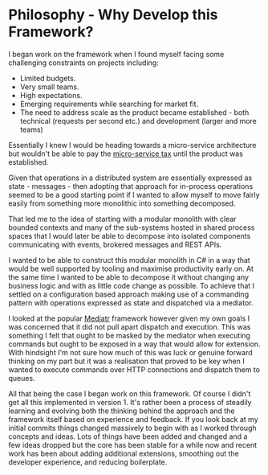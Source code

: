 # Philosophy - Why Develop this Framework?

I began work on the framework when I found myself facing some challenging constraints on projects including:

* Limited budgets.
* Very small teams.
* High expectations.
* Emerging requirements while searching for market fit.
* The need to address scale as the product became established - both technical (requests per second etc.) and development (larger and more teams)

Essentially I knew I would be heading towards a micro-service architecture but wouldn't be able to pay the [micro-service tax](https://martinfowler.com/bliki/MicroservicePremium.html) until the product was established.

Given that operations in a distributed system are essentially expressed as state - messages - then adopting that approach for in-process operations seemed to be a good starting point if I wanted to allow myself to move fairly easily from something more monolithic into something decomposed.

That led me to the idea of starting with a modular monolith with clear bounded contexts and many of the sub-systems hosted in shared process spaces that I would later be able to decompose into isolated components communicating with events, brokered messages and REST APIs.

I wanted to be able to construct this modular monolith in C# in a way that would be well supported by tooling and maximise productivity early on. At the same time I wanted to be able to decompose it without changing any business logic and with as little code change as possible. To achieve that I settled on a configuration based approach making use of a commanding pattern with operations expressed as state and dispatched via a mediator.

I looked at the popular [Mediatr](https://github.com/jbogard/MediatR) framework however given my own goals I was concerned that it did not pull apart dispatch and execution. This was something I felt that ought to be masked by the mediator when executing commands but ought to be exposed in a way that would allow for extension. With hindsight I'm not sure how much of this was luck or genuine forward thinking on my part but it was a realisation that proved to be key when I wanted to execute commands over HTTP connections and dispatch them to queues.

All that being the case I began work on this framework. Of course I didn't get all this implemented in version 1. It's rather been a process of steadily learning and evolving both the thinking behind the approach and the framework itself based on experience and feedback. If you look back at my initial commits things changed massively to begin with as I worked through concepts and ideas. Lots of things have been added and changed and a few ideas dropped but the core has been stable for a while now and recent work has been about adding additional extensions, smoothing out the developer experience, and reducing boilerplate.
